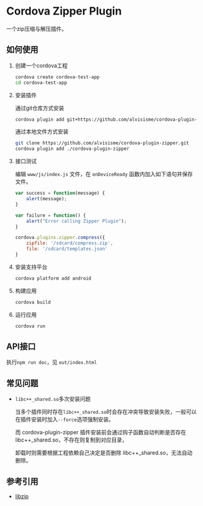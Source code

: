 # Cordova Zipper Plugin

一个zip压缩与解压插件。

## 如何使用

1. 创建一个cordova工程

    ```bash
    cordova create cordova-test-app 
    cd cordova-test-app
    ```

2. 安装插件

    通过git仓库方式安装

    ```bash
    cordova plugin add git+https://github.com/alvisisme/cordova-plugin-zipper.git
    ```

    通过本地文件方式安装

    ```bash
    git clone https://github.com/alvisisme/cordova-plugin-zipper.git
    cordova plugin add ./cordova-plugin-zipper
    ```

3. 接口测试

    编辑 `www/js/index.js` 文件，在 `onDeviceReady` 函数内加入如下语句并保存文件。

    ```js
    var success = function(message) {
        alert(message);
    }

    var failure = function() {
        alert("Error calling Zipper Plugin");
    }

    cordova.plugins.zipper.compress({
        zipfile: '/sdcard/compress.zip',
        file: '/sdcard/templates.json'
    }
    ```

4. 安装支持平台

    ```bash
    cordova platform add android
    ```

5. 构建应用

    ```bash
    cordova build
    ```    

6. 运行应用

    ```bash
    cordova run
    ```

## API接口

执行`npm run doc`，见 `out/index.html`

## 常见问题

* `libc++_shared.so`多次安装问题

    当多个插件同时存在`libc++_shared.so`时会存在冲突导致安装失败，一般可以在插件安装时加入`--force`选项强制安装。

    而 cordova-plugin-zipper 插件安装前会通过钩子函数自动判断是否存在 libc++_shared.so，不存在则复制到对应目录，

    卸载时则需要根据工程依赖自己决定是否删除 libc++_shared.so，无法自动删除。

## 参考引用

* [libzip](https://github.com/nih-at/libzip/)
